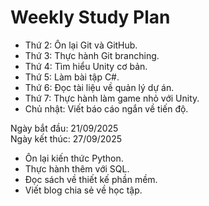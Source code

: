 # Weekly Study Plan

- Thứ 2: Ôn lại Git và GitHub.
- Thứ 3: Thực hành Git branching.
- Thứ 4: Tìm hiểu Unity cơ bản.
- Thứ 5: Làm bài tập C#.
- Thứ 6: Đọc tài liệu về quản lý dự án.
- Thứ 7: Thực hành làm game nhỏ với Unity.
- Chủ nhật: Viết báo cáo ngắn về tiến độ.

Ngày bắt đầu: 21/09/2025  
Ngày kết thúc: 27/09/2025
- Ôn lại kiến thức Python.
- Thực hành thêm với SQL.
- Đọc sách về thiết kế phần mềm.
- Viết blog chia sẻ về học tập.

